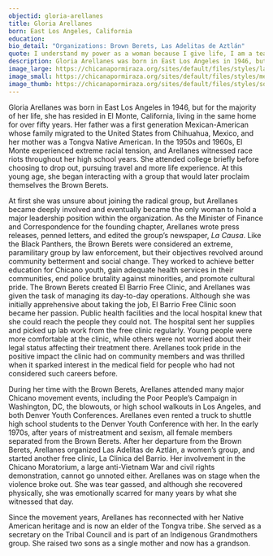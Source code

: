 ```yaml
---
objectid: gloria-arellanes
title: Gloria Arellanes
born: East Los Angeles, California
education:
bio_detail: "Organizations: Brown Berets, Las Adelitas de Aztlán"
quote: I understand my power as a woman because I give life, I am a teacher, I am a nurturer, I provide spirituality teachings, and when we collectively come together as women, it's such a powerful thing.
description: Gloria Arellanes was born in East Los Angeles in 1946, but for the majority of her life, she has resided in El Monte, California, living in the same home for over fifty years. Her father was a first generation Mexican-American whose family migrated to the United States from Chihuahua, Mexico, and her mother was a Tongva Native American. In the 1950s and 1960s, El Monte experienced extreme racial tension, and Arellanes witnessed race riots throughout her high school years. She attended college briefly before choosing to drop out, pursuing travel and more life experience.
image_large: https://chicanapormiraza.org/sites/default/files/styles/large/public/Screen%20Shot%202015-11-02%20at%2011.12.29%20AM.png
image_small: https://chicanapormiraza.org/sites/default/files/styles/medium/public/Screen%20Shot%202015-11-02%20at%2011.12.29%20AM.png
image_thumb: https://chicanapormiraza.org/sites/default/files/styles/square_thumbnail/public/Screen%20Shot%202015-11-02%20at%2011.12.29%20AM.png
---
```


Gloria Arellanes was born in East Los Angeles in 1946, but for the majority of her life, she has resided in El Monte, California, living in the same home for over fifty years. Her father was a first generation Mexican-American whose family migrated to the United States from Chihuahua, Mexico, and her mother was a Tongva Native American. In the 1950s and 1960s, El Monte experienced extreme racial tension, and Arellanes witnessed race riots throughout her high school years. She attended college briefly before choosing to drop out, pursuing travel and more life experience. At this young age, she began interacting with a group that would later proclaim themselves the Brown Berets.

At first she was unsure about joining the radical group, but Arellanes became deeply involved and eventually became the only woman to hold a major leadership position within the organization. As the Minister of Finance and Correspondence for the founding chapter, Arellanes wrote press releases, penned letters, and edited the group’s newspaper, _La Causa_. Like the Black Panthers, the Brown Berets were considered an extreme, paramilitary group by law enforcement, but their objectives revolved around community betterment and social change. They worked to achieve better education for Chicano youth, gain adequate health services in their communities, end police brutality against minorities, and promote cultural pride. The Brown Berets created El Barrio Free Clinic, and Arellanes was given the task of managing its day-to-day operations. Although she was initially apprehensive about taking the job, El Barrio Free Clinic soon became her passion. Public health facilities and the local hospital knew that she could reach the people they could not. The hospital sent her supplies and picked up lab work from the free clinic regularly. Young people were more comfortable at the clinic, while others were not worried about their legal status affecting their treatment there. Arellanes took pride in the positive impact the clinic had on community members and was thrilled when it sparked interest in the medical field for people who had not considered such careers before.

During her time with the Brown Berets, Arellanes attended many major Chicano movement events, including the Poor People’s Campaign in Washington, DC, the blowouts, or high school walkouts in Los Angeles, and both Denver Youth Conferences. Arellanes even rented a truck to shuttle high school students to the Denver Youth Conference with her. In the early 1970s, after years of mistreatment and sexism, all female members separated from the Brown Berets. After her departure from the Brown Berets, Arellanes organized Las Adelitas de Aztlán, a women’s group, and started another free clinic, La Clinica del Barrio. Her involvement in the Chicano Moratorium, a large anti-Vietnam War and civil rights demonstration, cannot go unnoted either. Arellanes was on stage when the violence broke out. She was tear gassed, and although she recovered physically, she was emotionally scarred for many years by what she witnessed that day.

Since the movement years, Arellanes has reconnected with her Native American heritage and is now an elder of the Tongva tribe. She served as a secretary on the Tribal Council and is part of an Indigenous Grandmothers group. She raised two sons as a single mother and now has a grandson.

